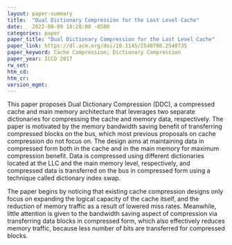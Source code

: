 ```yaml
---
layout: paper-summary
title:  "Dual Dictionary Compression for the Last Level Cache"
date:   2022-08-09 18:28:00 -0500
categories: paper
paper_title: "Dual Dictionary Compression for the Last Level Cache"
paper_link: https://dl.acm.org/doi/10.1145/2540708.2540735
paper_keyword: Cache Compression; Dictionary Compression
paper_year: ICCD 2017
rw_set:
htm_cd:
htm_cr:
version_mgmt:
---
```


This paper proposes Dual Dictionary Compression (DDC), a compressed cache and main memory architecture that
leverages two separate dictionaries for compressing the cache and memory data, respectively.
The paper is motivated by the memory bandwidth saving benefit of transferring compressed blocks on the bus,
which most previous proposals on cache compression do not focus on.
The design aims at maintaining data in compressed form both in the cache and in the main memory for maximum
compression benefit.
Data is compressed using different dictionaries located at the LLC and the main memory level, respectively, and 
compressed data is transferred on the bus in compressed form using a technique called dictionary index swap.

The paper begins by noticing that existing cache compression designs only focus on expanding the logical capacity of
the cache itself, and the reduction of memory traffic as a result of lowered miss rates. 
Meanwhile, little attention is given to the bandwidth saving aspect of compression via transferring data blocks in
compressed form, which also effectively reduces memory traffic, because less number of bits are transferred for
compressed blocks.

